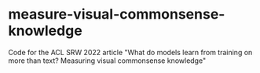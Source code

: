# measure-visual-commonsense-knowledge
Code for the ACL SRW 2022 article "What do models learn from training on more than text? Measuring visual commonsense knowledge"
